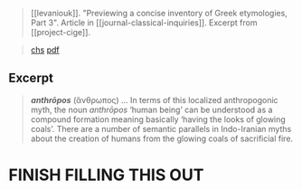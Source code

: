 > [[levaniouk]]. "Previewing a concise inventory of Greek etymologies, Part 3". Article in [[journal-classical-inquiries]]. Excerpt from [[project-cige]].

> [chs](https://classical-inquiries.chs.harvard.edu/previewing-a-concise-inventory-of-greek-etymologies-part-3/)
> [pdf](a/levaniouk2016-06-10.pdf)

## Excerpt

> ***anthrōpos*** (ἄνθρωπος)
...
In terms of this localized anthropogonic myth, the noun _anthrōpos_ ‘human being’ can be understood as a compound formation meaning basically ‘having the looks of glowing coals’. There are a number of semantic parallels in Indo-Iranian myths about the creation of humans from the glowing coals of sacrificial fire.

# FINISH FILLING THIS OUT